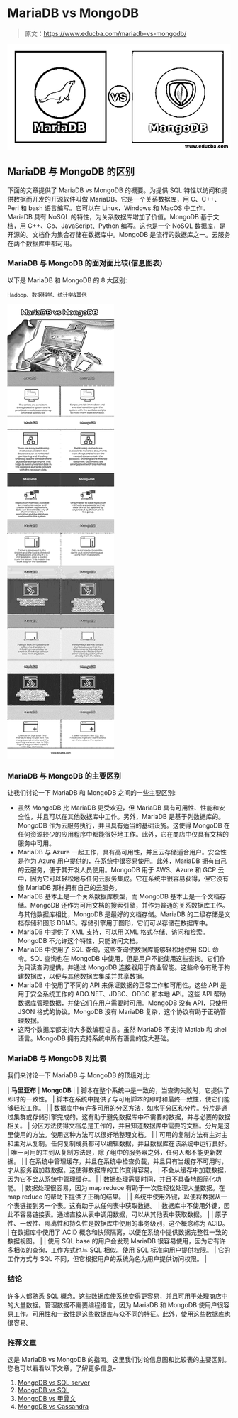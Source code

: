 # MariaDB vs MongoDB

> 原文：<https://www.educba.com/mariadb-vs-mongodb/>

![MariaDB vs MongoDB](img/1a9b09b4eed60547ad2295f9577e80f7.png)



## MariaDB 与 MongoDB 的区别

下面的文章提供了 MariaDB vs MongoDB 的概要。为提供 SQL 特性以访问和提供数据而开发的开源软件叫做 MariaDB。它是一个关系数据库，用 C、C++、Perl 和 bash 语言编写。它可以在 Linux，Windows 和 MacOS 中工作。MariaDB 具有 NoSQL 的特性，为关系数据库增加了价值。MongoDB 基于文档，用 C++、Go、JavaScript、Python 编写。这也是一个 NoSQL 数据库，是开源的。文档作为集合存储在数据库中。MongoDB 是流行的数据库之一。云服务在两个数据库中都可用。

### MariaDB 与 MongoDB 的面对面比较(信息图表)

以下是 MariaDB 和 MongoDB 的 8 大区别:

<small>Hadoop、数据科学、统计学&其他</small>

![MariaDB vs MongoDB info](img/a7dd56eb0506b7295758bafd3646d79b.png)



### MariaDB 与 MongoDB 的主要区别

让我们讨论一下 MariaDB 和 MongoDB 之间的一些主要区别:

*   虽然 MongoDB 比 MariaDB 更受欢迎，但 MariaDB 具有可用性、性能和安全性，并且可以在其他数据库中工作。另外，MariaDB 是基于列数据库的。MongoDB 作为云服务执行，并且具有适当的基础设施。这使得 MongoDB 在任何资源较少的应用程序中都能很好地工作。此外，它在商店中仅具有文档的服务中可用。
*   MariaDB 与 Azure 一起工作，具有高可用性，并且云存储适合用户。安全性是作为 Azure 用户提供的，在系统中很容易使用。此外，MariaDB 拥有自己的云服务，便于其开发人员使用。MongoDB 用于 AWS、Azure 和 GCP 云中，因为它可以轻松地与任何云服务集成。它在系统中很容易获得，但它没有像 MariaDB 那样拥有自己的云服务。
*   MariaDB 基本上是一个关系数据库模型，而 MongoDB 基本上是一个文档存储。MongoDB 还作为可用文档的搜索引擎，并作为普通的关系数据库工作。与其他数据库相比，MongoDB 是最好的文档存储。MariaDB 的二级存储是文档存储和图形 DBMS。存储引擎用于图形，它们可以存储在数据库中。
*   MariaDB 中提供了 XML 支持，可以用 XML 格式存储、访问和检索。MongoDB 不允许这个特性，只能访问文档。
*   MariaDB 中使用了 SQL 查询，这些查询使数据库能够轻松地使用 SQL 命令。SQL 查询也在 MongoDB 中使用，但是用户不能使用这些查询。它们作为只读查询提供，并通过 MongoDB 连接器用于商业智能。这些命令有助于构建数据库，以便与其他数据库集成并共享数据。
*   MariaDB 中使用了不同的 API 来保证数据的正常工作和可用性。这些 API 是用于安全系统工作的 ADO.NET、JDBC、ODBC 和本地 API。这些 API 帮助数据库管理数据，并使它们在用户需要时可用。MongoDB 没有 API，只使用 JSON 格式的协议。MongoDB 没有 MariaDB 复杂，这个协议有助于正确管理数据。
*   这两个数据库都支持大多数编程语言。虽然 MariaDB 不支持 Matlab 和 shell 语言。MongoDB 拥有支持系统中所有语言的庞大基础。

### MariaDB 与 MongoDB 对比表

我们来讨论一下 MariaDB 与 MongoDB 的顶级对比:

| **马里亚布** | **MongoDB** |
| 脚本在整个系统中是一致的，当查询失败时，它提供了即时的一致性。 | 脚本在系统中提供了与可用脚本的即时和最终一致性，使它们能够轻松工作。 |
| 数据库中有许多可用的分区方法，如水平分区和分片。分片是通过集群或存储引擎完成的。这有助于避免数据库中不需要的数据，并与必要的数据相关。 | 分区方法使得文档总是工作的，并且知道数据库中需要的文档。分片是这里使用的方法。使用这种方法可以很好地整理文档。 |
| 可用的复制方法有主对主和主对从复制。任何复制成员都可以编辑数据，并且数据库在该系统中运行良好。 | 唯一可用的主到从复制方法是，除了组中的服务器之外，任何人都不能更新数据。 |
| 在系统中管理缓存，并且在系统中检查负载，并且只有当缓存不可用时，才从服务器加载数据。这使得数据库的工作变得容易。 | 不会从缓存中加载数据，因为它不会从系统中管理缓存。 |
| 数据处理需要时间，并且不具备地图简化功能。 | 数据处理很容易，因为 map reduce 有助于一次性轻松处理大量数据。在 map reduce 的帮助下提供了正确的结果。 |
| 系统中使用外键，以便将数据从一个表链接到另一个表。这有助于从任何表中获取数据。 | 数据库中不使用外键，因此不容易链接表。通过直接从表中调用数据，可以从其他表中获取数据。 |
| 原子性、一致性、隔离性和持久性是数据库中使用的事务级别，这个概念称为 ACID。 | 在数据库中使用了 ACID 概念和快照隔离，以便在系统中提供数据完整性一致的数据视图。 |
| 使用 SQL base 的用户会发现 MariaDB 很容易使用，因为它有许多相似的查询，工作方式也与 SQL 相似。使用 SQL 标准向用户提供权限。 | 它的工作方式与 SQL 不同，但它根据用户的系统角色为用户提供访问权限。 |

### 结论

许多人都熟悉 SQL 概念。这些数据库使系统变得更容易，并且可用于处理商店中的大量数据。管理数据不需要编程语言，因为 MariaDB 和 MongoDB 使用户很容易工作。可用性和一致性是这些数据库与众不同的特征。此外，使用这些数据库也很容易。

### 推荐文章

这是 MariaDB vs MongoDB 的指南。这里我们讨论信息图和比较表的主要区别。您也可以看看以下文章，了解更多信息–

1.  [MongoDB vs SQL server](https://www.educba.com/mongodb-vs-sql-server/)
2.  [MongoDB vs SQL](https://www.educba.com/mongodb-vs-sql/)
3.  [MongoDB vs 甲骨文](https://www.educba.com/mongodb-vs-oracle/)
4.  [MongoDB vs Cassandra](https://www.educba.com/mongodb-vs-cassandra/)





